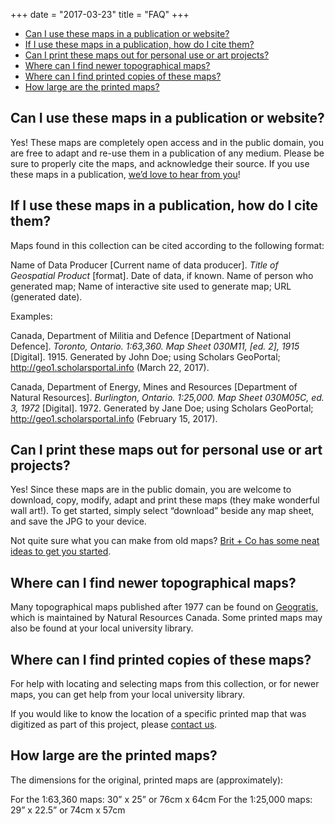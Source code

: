 +++
date = "2017-03-23"
title = "FAQ"
+++

<ul class="contents">
	<li><a href="#can-i-use-these-maps-in-a-publication-or-website">Can I use these maps in a publication or website?</a></li>
	<li><a href="#if-i-use-these-maps-in-a-publication-how-do-i-cite-them">If I use these maps in a publication, how do I cite them?</a></li>
	<li><a href="#can-i-print-these-maps-out-for-personal-use-or-art-projects">Can I print these maps out for personal use or art projects?</a></li>
	<li><a href="#where-can-i-find-newer-topographical-maps">Where can I find newer topographical maps?</a></li>
	<li><a href="#where-can-i-find-printed-copies-of-these-maps">Where can I find printed copies of these maps?</a></li>
	<li><a href="#how-large-are-the-printed-maps">How large are the printed maps?</a></li>
</ul>

## Can I use these maps in a publication or website? 

Yes! These maps are completely open access and in the public domain, you are free to adapt and re-use them in a publication of any medium. Please be sure to properly cite the maps, and acknowledge their source. If you use these maps in a publication, [we’d love to hear from you](http://ocul.on.ca/topomaps/contact/)!

## If I use these maps in a publication, how do I cite them?

Maps found in this collection can be cited according to the following format:

Name of Data Producer [Current name of data producer]. _Title of Geospatial Product_ [format]. Date of data, if known. Name of person who generated map; Name of interactive site used to generate map; URL (generated date).

Examples:

Canada, Department of Militia and Defence [Department of National Defence]. _Toronto, Ontario. 1:63,360. Map Sheet 030M11, [ed. 2], 1915_ [Digital]. 1915. Generated by John Doe; using Scholars GeoPortal; http://geo1.scholarsportal.info (March 22, 2017).
 
Canada, Department of Energy, Mines and Resources [Department of Natural Resources]. _Burlington, Ontario. 1:25,000. Map Sheet 030M05C, ed. 3, 1972_ [Digital]. 1972. Generated by Jane Doe; using Scholars GeoPortal; http://geo1.scholarsportal.info (February 15, 2017).

## Can I print these maps out for personal use or art projects?

Yes! Since these maps are in the public domain, you are welcome to download, copy, modify, adapt and print these maps (they make wonderful wall art!). To get started, simply select “download” beside any map sheet, and save the JPG to your device. 

Not quite sure what you can make from old maps? [Brit + Co has some neat ideas to get you started](https://www.brit.co/diy-maps/).

## Where can I find newer topographical maps?

Many topographical maps published after 1977 can be found on [Geogratis](http://geogratis.cgdi.gc.ca/), which is maintained by Natural Resources Canada. Some printed maps may also be found at your local university library.

## Where can I find printed copies of these maps?

For help with locating and selecting maps from this collection, or for newer maps, you can get help from your local university library. 

If you would like to know the location of a specific printed map that was digitized as part of this project, please [contact us](../contact).

## How large are the printed maps?

The dimensions for the original, printed maps are (approximately):

For the 1:63,360 maps: 30” x 25” or 76cm x 64cm
For the 1:25,000 maps: 29” x 22.5” or 74cm x 57cm
